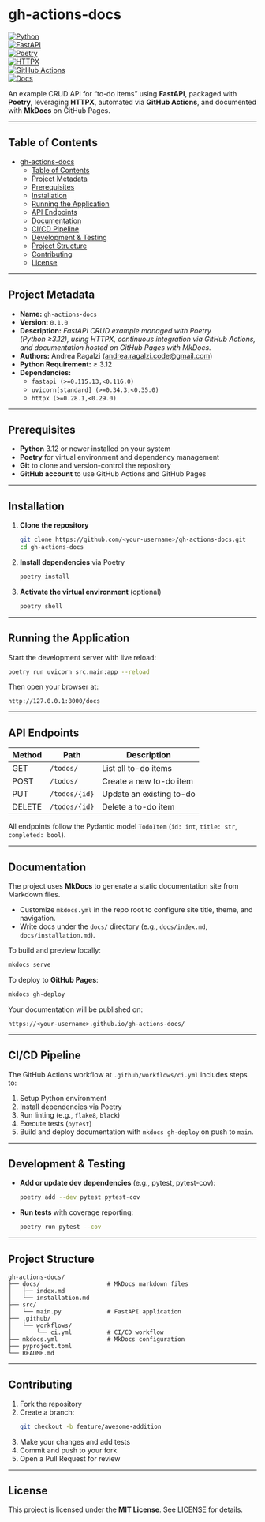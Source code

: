 # gh-actions-docs

[![Python](https://img.shields.io/badge/python-3.12%2B-blue)]()  
[![FastAPI](https://img.shields.io/badge/FastAPI-%3E%3D0.115.13<0.116.0-green)]()  
[![Poetry](https://img.shields.io/badge/Poetry-%3E%3D1.0-yellow)]()  
[![HTTPX](https://img.shields.io/badge/HTTPX-%3E%3D0.28.1-purple)]()  
[![GitHub Actions](https://img.shields.io/badge/CI%2FCD-GitHub%20Actions-orange)]()  
[![Docs](https://img.shields.io/badge/docs-MkDocs-blue)]()

An example CRUD API for “to-do items” using **FastAPI**, packaged with **Poetry**, leveraging **HTTPX**, automated via **GitHub Actions**, and documented with **MkDocs** on GitHub Pages.

---

## Table of Contents

- [gh-actions-docs](#gh-actions-docs)
  - [Table of Contents](#table-of-contents)
  - [Project Metadata](#project-metadata)
  - [Prerequisites](#prerequisites)
  - [Installation](#installation)
  - [Running the Application](#running-the-application)
  - [API Endpoints](#api-endpoints)
  - [Documentation](#documentation)
  - [CI/CD Pipeline](#cicd-pipeline)
  - [Development \& Testing](#development--testing)
  - [Project Structure](#project-structure)
  - [Contributing](#contributing)
  - [License](#license)

---

## Project Metadata

- **Name:** `gh-actions-docs`  
- **Version:** `0.1.0`  
- **Description:** *FastAPI CRUD example managed with Poetry (Python ≥3.12), using HTTPX, continuous integration via GitHub Actions, and documentation hosted on GitHub Pages with MkDocs.*  
- **Authors:** Andrea Ragalzi (<andrea.ragalzi.code@gmail.com>)  
- **Python Requirement:** ≥ 3.12  
- **Dependencies:**  
  - `fastapi (>=0.115.13,<0.116.0)`  
  - `uvicorn[standard] (>=0.34.3,<0.35.0)`  
  - `httpx (>=0.28.1,<0.29.0)`

---

## Prerequisites

- **Python** 3.12 or newer installed on your system  
- **Poetry** for virtual environment and dependency management  
- **Git** to clone and version-control the repository  
- **GitHub account** to use GitHub Actions and GitHub Pages

---

## Installation

1. **Clone the repository**  
   ```bash
   git clone https://github.com/<your-username>/gh-actions-docs.git
   cd gh-actions-docs
   ```

2. **Install dependencies** via Poetry  
   ```bash
   poetry install
   ```

3. **Activate the virtual environment** (optional)  
   ```bash
   poetry shell
   ```

---

## Running the Application

Start the development server with live reload:

```bash
poetry run uvicorn src.main:app --reload
```

Then open your browser at:

```
http://127.0.0.1:8000/docs
```

---

## API Endpoints

| Method | Path           | Description               |
| ------ | -------------- | ------------------------- |
| GET    | `/todos/`      | List all to-do items      |
| POST   | `/todos/`      | Create a new to-do item   |
| PUT    | `/todos/{id}`  | Update an existing to-do  |
| DELETE | `/todos/{id}`  | Delete a to-do item       |

All endpoints follow the Pydantic model `TodoItem` (`id: int`, `title: str`, `completed: bool`).

---

## Documentation

The project uses **MkDocs** to generate a static documentation site from Markdown files.

- Customize `mkdocs.yml` in the repo root to configure site title, theme, and navigation.  
- Write docs under the `docs/` directory (e.g., `docs/index.md`, `docs/installation.md`).  

To build and preview locally:

```bash
mkdocs serve
```

To deploy to **GitHub Pages**:

```bash
mkdocs gh-deploy
```

Your documentation will be published on:

```
https://<your-username>.github.io/gh-actions-docs/
```

---

## CI/CD Pipeline

The GitHub Actions workflow at `.github/workflows/ci.yml` includes steps to:  
1. Setup Python environment  
2. Install dependencies via Poetry  
3. Run linting (e.g., `flake8`, `black`)  
4. Execute tests (`pytest`)  
5. Build and deploy documentation with `mkdocs gh-deploy` on push to `main`.

---

## Development & Testing

- **Add or update dev dependencies** (e.g., pytest, pytest-cov):  
  ```bash
  poetry add --dev pytest pytest-cov
  ```
- **Run tests** with coverage reporting:  
  ```bash
  poetry run pytest --cov
  ```

---

## Project Structure

```plaintext
gh-actions-docs/
├── docs/                   # MkDocs markdown files
│   ├── index.md
│   └── installation.md
├── src/
│   └── main.py             # FastAPI application
├── .github/
│   └── workflows/
│       └── ci.yml          # CI/CD workflow
├── mkdocs.yml              # MkDocs configuration
├── pyproject.toml
└── README.md
```

---

## Contributing

1. Fork the repository  
2. Create a branch:  
   ```bash
   git checkout -b feature/awesome-addition
   ```  
3. Make your changes and add tests  
4. Commit and push to your fork  
5. Open a Pull Request for review

---

## License

This project is licensed under the **MIT License**. See [LICENSE](LICENSE) for details.